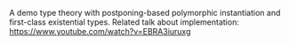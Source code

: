 
A demo type theory with postponing-based polymorphic instantiation and
first-class existential types. Related talk about implementation: https://www.youtube.com/watch?v=EBRA3iuruxg
